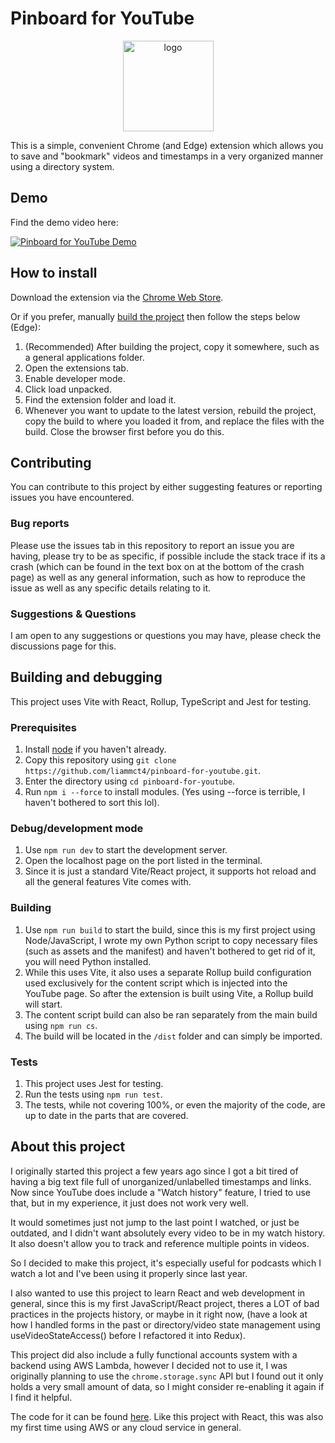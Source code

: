 # Pinboard for YouTube

<p align="center">
  <img width="145" height="145" alt="logo" src="https://github.com/user-attachments/assets/9e7f8efb-439c-4897-ab34-f6ea9fd2e414"/>
</p>

This is a simple, convenient Chrome (and Edge) extension which allows you to save and "bookmark" videos and timestamps in a very organized manner using a directory system.

## Demo
Find the demo video here:

[![Pinboard for YouTube Demo](https://img.youtube.com/vi/CJy-5docF3w/1.jpg)](https://www.youtube.com/watch?v=CJy-5docF3w)

## How to install 
Download the extension via the [Chrome Web Store](https://chromewebstore.google.com/detail/onhlcaclglibpmkgdjcaaijnepbiljam).

Or if you prefer, manually [build the project](https://github.com/liammct4/pinboard-for-youtube/#building) then follow the steps below (Edge):
1) (Recommended) After building the project, copy it somewhere, such as a general applications folder.
2) Open the extensions tab.
3) Enable developer mode.
4) Click load unpacked.
5) Find the extension folder and load it.
6) Whenever you want to update to the latest version, rebuild the project, copy the build to where you loaded it from, and replace the files with the build. Close the browser first before you do this.

## Contributing
You can contribute to this project by either suggesting features or reporting issues you have encountered.

### Bug reports
Please use the issues tab in this repository to report an issue you are having, please try to be as specific, if possible include the stack trace if its a crash (which can be found in the text box on at the bottom of the crash page) as well as any general information, such as how to reproduce the issue as well as any specific details relating to it.

### Suggestions & Questions
I am open to any suggestions or questions you may have, please check the discussions page for this.

## Building and debugging
This project uses Vite with React, Rollup, TypeScript and Jest for testing.

### Prerequisites
1) Install [node](https://nodejs.org/en) if you haven't already.
2) Copy this repository using `git clone https://github.com/liammct4/pinboard-for-youtube.git`.
3) Enter the directory using `cd pinboard-for-youtube`.
4) Run `npm i --force` to install modules. (Yes using --force is terrible, I haven't bothered to sort this lol).

### Debug/development mode
1) Use `npm run dev` to start the development server.
2) Open the localhost page on the port listed in the terminal.
3) Since it is just a standard Vite/React project, it supports hot reload and all the general features Vite comes with.

### Building
1) Use `npm run build` to start the build, since this is my first project using Node/JavaScript, I wrote my own Python script to copy necessary files (such as assets and the manifest) and haven't bothered to get rid of it, you will need Python installed. 
2) While this uses Vite, it also uses a separate Rollup build configuration used exclusively for the content script which is injected into the YouTube page. So after the extension is built using Vite, a Rollup build will start.
3) The content script build can also be ran separately from the main build using `npm run cs`.
4) The build will be located in the `/dist` folder and can simply be imported.

### Tests
1) This project uses Jest for testing.
2) Run the tests using `npm run test`.
3) The tests, while not covering 100%, or even the majority of the code, are up to date in the parts that are covered.

## About this project
I originally started this project a few years ago since I got a bit tired of having a big text file full of unorganized/unlabelled timestamps and links. Now since YouTube does include a "Watch history" feature, I tried to use that, but in my experience, it just does not work very well.

It would sometimes just not jump to the last point I watched, or just be outdated, and I didn't want absolutely every video to be in my watch history. It also doesn't allow you to track and reference multiple points in videos.

So I decided to make this project, it's especially useful for podcasts which I watch a lot and I've been using it properly since last year.

I also wanted to use this project to learn React and web development in general, since this is my first JavaScript/React project, theres a LOT of bad practices in the projects history, or maybe in it right now, (have a look at how I handled forms in the past or directory/video state management using useVideoStateAccess() before I refactored it into Redux).

This project did also include a fully functional accounts system with a backend using AWS Lambda, however I decided not to use it, I was originally planning to use the `chrome.storage.sync` API but I found out it only holds a very small amount of data, so I might consider re-enabling it again if I find it helpful.

The code for it can be found [here](https://github.com/liammct4/pinboard-for-youtube-backend-api). Like this project with React, this was also my first time using AWS or any cloud service in general.
